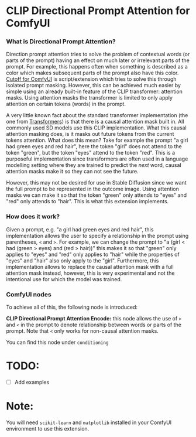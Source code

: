 # CLIP Directional Prompt Attention for ComfyUI
### What is Directional Prompt Attention?
Direction prompt attention tries to solve the problem of contextual words (or parts of the prompt) having an effect on much later or irrelevant parts of the prompt. For example, this happens often when something is described as a color which makes subsequent parts of the prompt also have this color. [Cutoff for ComfyUI](https://github.com/BlenderNeko/ComfyUI_Cutoff) is script/extension which tries to solve this through isolated prompt masking. However, this can be achieved much easier by simple using an already built-in feature of the CLIP transformer: attention masks. Using attention masks the transformer is limited to only apply attention on certain tokens (words) in the prompt.

A very little known fact about the standard transformer implementation (the one from [Transformers](https://github.com/huggingface/transformers)) is that there is a causal attention mask built in. All commonly used SD models use this CLIP implementation. What this causal attention masking does, is it masks out future tokens from the current tokens attention. What does this mean? Take for example the prompt "a girl had green eyes and red hair", here the token "girl" does not attend to the token "green", but the token "eyes" attend to the token "red". This is a purposeful implementation since transformers are often used in a language modelling setting where they are trained to predict the *next* word, causal attention masks make it so they can not see the future.

However, this may not be desired for use in Stable Diffusion since we want the full prompt to be represented in the outcome image. Using attention masks we can make it so that the token "green" only attends to "eyes" and "red" only attends to "hair". This is what this extension implements.


### How does it work?
Given a prompt, e.g. "a girl had green eyes and red hair", this implementation allows the user to specify a relationship in the prompt using parentheses, `<` and `>`. For example, we can change the prompt to "a (girl < had (green > eyes) and (red > hair))" this makes it so that "green" only applies to "eyes" and "red" only applies to "hair" while the properties of "eyes" and "hair" also only apply to the "girl". Furthermore, this implementation allows to replace the causal attention mask with a full attention mask instead, however, this is very experimental and not the intentional use for which the model was trained.

### ComfyUI nodes
To achieve all of this, the following node is introduced:

**CLIP Directional Prompt Attention Encode:** this node allows the use of `>` and `<` in the prompt to denote relationship between words or parts of the prompt. Note that `<` only works for non-causal attention masks.

You can find this node under `conditioning`

# TODO:
- [ ] Add examples

# Note:
You will need `scikit-learn` and `matplotlib` installed in your ComfyUI environment to use this extension.
